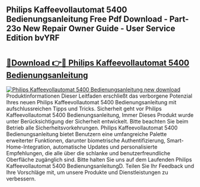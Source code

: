 ## Philips Kaffeevollautomat 5400 Bedienungsanleitung Free Pdf Download - Part-23o New Repair Owner Guide - User Service Edition bvYRF

# <h2><a href="http://df5ix1b.blite.top/?on=Philips+Kaffeevollautomat+5400+Bedienungsanleitung">🔗Download 👉🔴 Philips Kaffeevollautomat 5400 Bedienungsanleitung</a></h2>

[![Philips Kaffeevollautomat 5400 Bedienungsanleitung new download](https://i.imgur.com/lujVjoI.png)](http://df5ix1b.blite.top/?on=Philips+Kaffeevollautomat+5400+Bedienungsanleitung)
Produktinformationen Dieser Leitfaden erschließt das verborgene Potenzial Ihres neuen Philips Kaffeevollautomat 5400 Bedienungsanleitung mit aufschlussreichen Tipps und Tricks. Sicherheit geht vor Philips Kaffeevollautomat 5400 Bedienungsanleitung, Immer Dieses Produkt wurde unter Berücksichtigung der Sicherheit entwickelt. Bitte beachten Sie beim Betrieb alle Sicherheitsvorkehrungen. Philips Kaffeevollautomat 5400 Bedienungsanleitung bietet Benutzern eine umfangreiche Palette erweiterter Funktionen, darunter biometrische Authentifizierung, Smart-Home-Integration, automatische Updates und personalisierte Empfehlungen, die alle über die schlanke und benutzerfreundliche Oberfläche zugänglich sind. Bitte halten Sie uns auf dem Laufenden Philips Kaffeevollautomat 5400 BedienungsanleitungD. Teilen Sie Ihr Feedback und Ihre Vorschläge mit, um unsere Produkte und Dienstleistungen zu verbessern.
